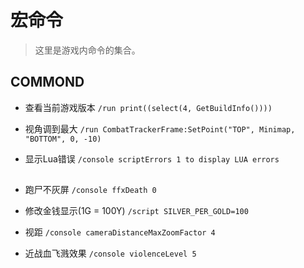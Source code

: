 # 宏命令

> 这里是游戏内命令的集合。

## COMMOND

- 查看当前游戏版本
`/run print((select(4, GetBuildInfo())))`

- 视角调到最大
`/run CombatTrackerFrame:SetPoint("TOP", Minimap, "BOTTOM", 0, -10)`

- 显示Lua错误
`/console scriptErrors 1 to display LUA errors`


## 

- 跑尸不灰屏
`/console ffxDeath 0`

- 修改金钱显示(1G = 100Y)
`/script SILVER_PER_GOLD=100`

- 视距
`/console cameraDistanceMaxZoomFactor 4`

- 近战血飞溅效果
`/console violenceLevel 5`

